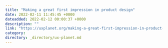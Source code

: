 ```yaml
---
title: "Making a great first impression in product design"
date: 2022-02-11 11:45:45 +0000
dateadded: 2022-02-12 00:00:37 +0000
description: ""
link: "https://uxplanet.org/making-a-great-first-impression-in-product-design-ce55ccf057f7?source=rss----819cc2aaeee0---4"
category:
directory: _directory/ux-planet.md
---
```

